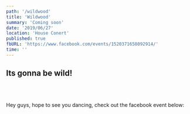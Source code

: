 ```yaml
---
path: '/wildwood'
title: 'Wildwood'
summary: 'Coming soon'
date: '2019/06/27'
location: 'House Conert'
published: true
fbURL: 'https://www.facebook.com/events/1520371658092914/'
time: ''
---
```


## Its gonna be wild!

<br/><br/>

Hey guys, hope to see you dancing, check out the facebook event below:
